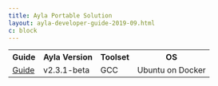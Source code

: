 ```yaml
---
title: Ayla Portable Solution
layout: ayla-developer-guide-2019-09.html
c: block
---
```


<table>
<tr>
<th>Guide</th>
<th>Ayla Version</th>
<th>Toolset</th>
<th>OS</th>
</tr>
<tr>
<td><a href="v2.3.1-beta-gcc-ubuntu-docker">Guide</a></td>
<td>v2.3.1-beta</td>
<td>GCC</td>
<td>Ubuntu on Docker</td>
</tr>
</table>
